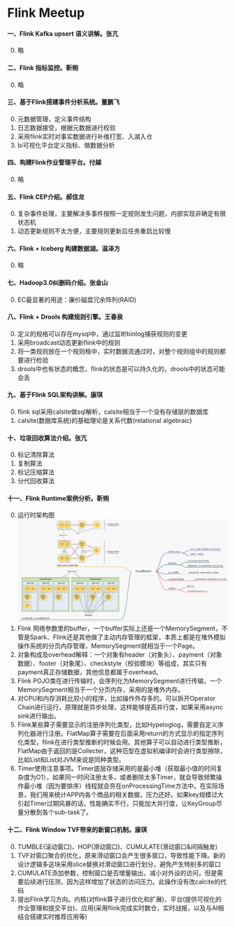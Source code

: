 # Flink Meetup

#### 一、Flink Kafka upsert 语义讲解。张亢  
0. 略  

#### 二、Flink 指标监控。靳朔
0. 略  

#### 三、基于Flink搭建事件分析系统。董鹏飞
0. 元数据管理，定义事件结构  
1. 日志数据接受，根据元数据进行校验  
2. 采用flink实时对事实数据进行补维打宽、入湖入仓  
3. bi可视化平台定义指标、做数据分析  

#### 四、构建Flink作业管理平台。付越
0. 略  

#### 五、Flink CEP介绍。郝佳龙
0. 复杂事件处理，主要解决多事件按照一定规则发生问题，内部实现非确定有限状态机  
1. 动态更新规则不太方便，主要规则更新后任务重启比较慢

#### 六、Flink + Iceberg 构建数据湖。温泽方
0. 略  

#### 七、Hadoop3.0纠删码介绍。张金山
0. EC最显著的用途：廉价磁盘冗余阵列(RAID)  

#### 八、Flink + Drools 构建规则引擎。王春泉
0. 定义的规格可以存在mysql中，通过监听binlog捕获规则的变更  
1. 采用broadcast动态更新flink中的规则
2. 将一类规则放在一个规则租中，实时数据流通过时，对整个规则组中的规则都要进行检验  
3. drools中也有状态的概念，flink的状态是可以持久化的，drools中的状态可能会丢

#### 九、基于Flink SQL架构讲解。康琪
0. flink sql采用calsite做sql解析，calsite相当于一个没有存储层的数据库  
1. calsite(数据库系统)的基础理论是关系代数(relational algebraic)  

#### 十、垃圾回收算法介绍。张亢
0. 标记清除算法  
1. 复制算法  
2. 标记压缩算法
3. 分代回收算法

#### 十一、Flink Runtime案例分析。靳朔
0. 运行时架构图
   ![架构图](image/runtime.png)
1. Flink 网络参数里的buffer，一个buffer实际上还是一个MemorySegment，不管是Spark、Flink还是其他做了主动内存管理的框架，本质上都是在堆外模拟操作系统的分页内存管理，MemorySegment就相当于一个Page。
2. 对象构成及overhead解释：一个对象有header（对象头）、payment（对象数据）、footer（对象尾）、checkstyle（校验模块）等组成，其实只有payment真正存储数据，其他信息都属于overhead。
3. Flink POJO类在进行传输时，会序列化为MemorySegment进行传输，一个MemorySegment相当于一个分页内存，采用的是堆外内存。
4. 对CPU和内存消耗比较小的程序，比如操作外存多的。可以拆开Operator Chain进行运行，原理就是异步处理，这样能够提高并行度，如果采用async sink进行输出。
5. Flink某些算子需要显示的注册序列化类型，比如Hypeloglog，需要自定义序列化器进行注册。FlatMap算子需要在后面采用return的方式显示的指定序列化类型，flink在进行类型推断的时候会用。其他算子可以自动进行类型推断，FlatMap由于返回的是Collecter<T>，这种范型在虚拟机编译时会进行类型擦除，比如List<String>和List<Integer>对JVM来说是同种类型。
6. Timer使用注意事项。Timer底层存储采用的是最小堆（获取最小值的时间复杂度为O1），如果同一时间注册太多，或者删除太多Timer，就会导致频繁操作最小堆（因为要排序）线程就会夯在onProcessingTime方法中。在实际场景，我们用来统计APP内各个商品的相关数据，压力还好。如果key规模过大引起Timer过期风暴的话，性能确实不行，只能加大并行度，让KeyGroup尽量分散到各个sub-task了。

#### 十二、Flink Window TVF带来的新窗口机制。康琪
0. TUMBLE(滚动窗口)、HOP(滑动窗口)、CUMULATE(滑动窗口&间隔触发)  
1. TVF对窗口聚合的优化，原来滑动窗口会产生很多窗口，导致性能下降。新的设计逻辑多这块采用slice替换对滑动窗口进行划分，避免产生特别多的窗口  
2. CUMULATE添加参数，控制窗口是否增量输出，减小对外设的访问，但是需要后续进行压测，因为这样增加了状态的访问压力。此操作没有改calcite的代码  
3. 提出Flink学习方向。内核(对flink算子进行优化和扩展)、平台(提供可视化的作业管理和提交平台)、应用(采用flink完成实时数仓，实时战报，以及与AI相结合搭建实时推荐应用等)